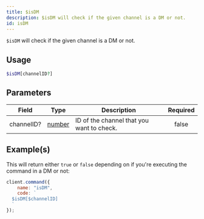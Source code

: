 ```yaml
---
title: $isDM
description: $isDM will check if the given channel is a DM or not.
id: isDM
---
```


`$isDM` will check if the given channel is a DM or not.

## Usage

```php
$isDM[channelID?]
```

## Parameters

| Field      | Type                                                                                              | Description                               | Required |
| ---------- | ------------------------------------------------------------------------------------------------- | ----------------------------------------- | :------: |
| channelID? | [number](https://developer.mozilla.org/en-US/docs/Web/JavaScript/Reference/Global_Objects/Number) | ID of the channel that you want to check. |  false   |

## Example(s)

This will return either `true` or `false` depending on if you're executing the command in a DM or not:

```javascript
client.command({
    name: "isDM",
    code: `
  $isDM[$channelID]
  `
});
```
